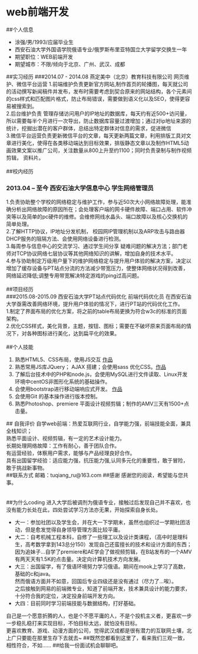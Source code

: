 # web前端开发
##个人信息
<ul>
		<li>涂强/男/1993/应届毕业生</li>
		<li>西安石油大学外国语学院俄语专业/俄罗斯布里亚特国立大学留学交换生一年</li>
		<li>期望职位：WEB前端开发</li>
		<li>期望城市：不限/倾向于北京、广州、武汉、成都</li>
</ul>

##实习经历
###2014.07 - 2014.08  燕定美中（北京）教育科技有限公司  网页维护、微信平台运营
1.前端维护负责更新官方网站,制作首页的轮播图，每天就公司的活动撰写新闻稿件并发布，发布时需要考虑到契合原来的网站结构，各个元素间的css样式和匹配图片格式，防止布局错误，需要做到语义化以及SEO，使得更容易被搜索到。<br>
2.后台维护负责 管理存储访问用户的IP地址的数据库，每天约有近500+访问量，所以需要每半个月进行一次导出，防止数据库容量过渡增加；通过对ip地址来源的统计，挖掘出潜在的客户群体，总结出特定群体对信息的需求，促进微信<br>
3.微信平台运营负责更新微信平台的文章，每天更新两篇文章，利用排版工具对文章进行美化，使得在各类移动端达到目标效果，排版静态文章以及制作HTML5动画效果文案以推广公司，关注数量从800上升至约1100；同时负责录制与制作视频剪辑， 资料片。<br>
<br>
##校内经历
### 2013.04 – 至今  西安石油大学信息中心	学生网络管理员
1.负责协助整个学校的网络稳定与维护工作，参与近50次大小网络故障处理，能准确分析出网络故障的原因所在；会处理客户端的网卡硬件故障、端口占用、软件冲突等以及简单的pc硬件的维修。会维修网线水晶头、端口故障以及核心交换机的简单处理。<br>
2.了解HTTP协议，IP地址分发机制，  校园网IP管理机制以及ARP攻击与路由器DHCP服务的阻隔方法、会使用网络设备进行检测。<br>
3.每周参与信息中心的交流学习、通过学生间分享 疑难问题的解决方法；部门老师对TCP协议网络七层协议等其他网络知识的讲解，增加自身的技术水平。<br>
4.参与协助制定万级用户量下的维护网络稳定与提升用户体验的解决方案，决定以增加了缓存设备与PT站点分流的方法减少带宽压力，使整体网络状况得到改善，网络延迟降低;调整专用带宽解决特定游戏的ping过高问题。<br>
<br>
##项目经历	
###2015.08-2015.09	西安石油大学PT站点代码优化	前端代码优化员
在西安石油大学亟需改善网络环境，提升用户体验的情况下，进行PT站的代码优化工作。<br>
1.制定了界面布局的优化方案，将之前的table布局更换为符合w3c的标准的页面架构。<br>
2.优化CSS样式，美化背景，主题，按钮、图标；需要在不破坏原来页面布局的情况下，对各种图标进行美化，达到扁平化的效果。<br>
<br>
##个人技能
<ol>
		<li>熟悉HTML5、CSS布局，使用JS交互  <a href="https://youlitu.github.io/Project/javaScriptFor12/javascriptFor12-index.html">作品</a></li>
		<li>熟悉常用JS库JQuery； AJAX 搭建；会使用sass 优化CSS。<a href="https://youlitu.github.io/">作品</a></li>
		<li>了解后台技术中的PHP和node.js，会使用MySQL进行文件读取、Linux开发环境中centOS非图形化系统的基础操作。</li>
		<li>会使用bootstrap进行移动端响应式开发。 <a href="https://youlitu.github.io/Project/Gitify/PeojectGitify.html">作品</a></li>
		<li>会使用Git 的基本操作进行版本控制。</li>
		<li>熟悉Photoshop、premiere 平面设计视频剪辑；制作的AMV三天有1500+点击量。</li>
</ol>
## 自我评价	
自学web前端：热爱互联网行业，自学能力强，前端技能全面，兼具全栈知识；<br>
熟悉平面设计、视频剪辑，有一定的艺术设计能力。<br>
长期处理网络故障：工作有耐心，善于团队合作。<br>
有运营经验，体察用户需求，能够与产品经理良好合作。<br>
具有出国留学经验：适应能力强，抗压能力强,认同多元化的重要性，敢于冒险，敢于挑战新事物。<br>
##联系方式
邮箱：tuqiang_ru@163.com
##感谢
感谢您的阅读，希望能与您共事。
<br><br><br>
##为什么coding
进入大学后被调剂为俄语专业，接触过后发现自己并不喜欢，也没有能力长处在此，四处尝试学习方法亦无果，开始探索自身长处。
	<ul>
		<li>大一：参加社团以及学生会，并在大一下学期末，虽然也组织过一学期社团活动，但是愈发觉得自身领导管理方面比较平庸。</li>
		<li>大二：自考机械工程本科，自修了一些理工以及设计类课程，（高中时是理科生，高考数学拿到143总分150）发现自己还蛮擅长的技术和设计方面的东西；<br>因为追妹子...自学了premiere和AE学会了做视频剪辑，在B站发布的一个AMV有两天天有1.5K的点击量。决定向计算机技术方向发展。</li>
		<li>大三：出国留学，有了俄语环境努力学习俄语。期间在mook上学习了高数，基础的c和java。<br>然而俄语方面并不如意，回国后专业四级还是没有通过（尽力了...唉）。<br>之后接触到网易的前端微专业，知道了前端开发，技术兼具设计的能力要求，十分符合我的定位，决定投身前端开发方向。</li>
		<li>大四：目前同时学习前端技能与数据结构，打好基础。</li>
	</ul>

自己是一个愿意折腾的人，也是个不愿平庸的人，不是个投机主义者，更喜欢一步一步稳扎稳打来实现目标，不怕目标太远，就怕没有目标。
<br>更喜欢教育、游戏、动漫方面的公司，觉得武汉成都是很有潜力的互联网土壤，北上广只要能在那里生存下去就去~
##既然您都看到这里了，看来我们三观一致，相性符合，不如……
##给我一份面试机会聊聊吧。
